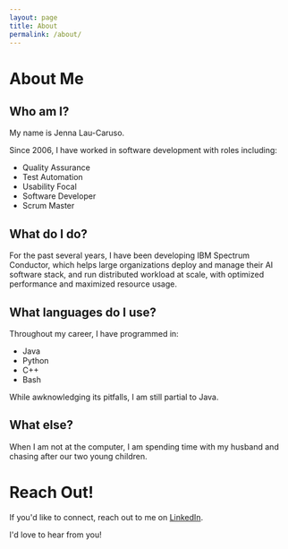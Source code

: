 ```yaml
---
layout: page
title: About
permalink: /about/
---
```


# About Me

## Who am I?

My name is Jenna Lau-Caruso. 

Since 2006, I have worked in software development with roles including:

- Quality Assurance
- Test Automation
- Usability Focal
- Software Developer
- Scrum Master

## What do I do?

For the past several years, I have been developing IBM Spectrum Conductor, which helps large organizations deploy and manage
their AI software stack, and run distributed workload at scale, with optimized performance and maximized resource usage.

## What languages do I use?

Throughout my career, I have programmed in:

- Java
- Python
- C++
- Bash

While awknowledging its pitfalls, I am still partial to Java.

## What else?

When I am not at the computer, I am spending time with my husband and chasing after our two young children.

# Reach Out!

If you'd like to connect, reach out to me on [LinkedIn](https://www.linkedin.com/in/jenna-lau-caruso). 

I'd love to hear from you!


